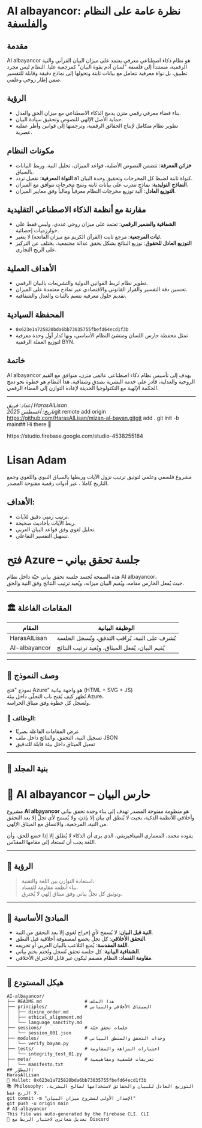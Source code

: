 # AI albayancor: نظرة عامة على النظام والفلسفة

## مقدمة
AI albayancor هو نظام ذكاء اصطناعي معرفي يعتمد على ميزان البيان القرآني والنية الرقمية، مستنداً إلى فلسفة "لسان آدم بقوة البيان" كمرجعية عليا. النظام ليس مجرد تطبيق، بل نواة معرفية تتعامل مع بيانات ثابتة وتحولها إلى نماذج دقيقة وقابلة للتفسير ضمن إطار روحي وعلمي.

## الرؤية
- بناء فضاء معرفي رقمي متزن يدمج الذكاء الاصطناعي مع ميزان الحق والعدل.
- حماية الأصل الإلهي للنصوص وتحقيق سيادة البيان.
- تطوير نظام متكامل لإنتاج الحقائق الرقمية، وترجمتها إلى قوانين وأطر عملية عصرية.

## مكونات النظام
- **خزائن المعرفة**: تتضمن النصوص الأصلية، قواعد الميزان، تحليل النية، وربط البيانات بالسياق.
- **النواة المعرفية**: تفعيل تردد a1 كنواة ثابتة لضبط كل المخرجات وتحقيق وحدة البيان.
- **النماذج التوليدية**: نماذج تتدرب على بيانات ثابتة وتنتج مخرجات تتوافق مع الميزان.
- **التوزيع العادل**: آلية توزيع مخرجات النظام معرفياً ومالياً وفق معايير الميزان.

## مقارنة مع أنظمة الذكاء الاصطناعي التقليدية
- **الشفافية والضمير الرقمي**: تعتمد على ميزان روحي عددي، وليس فقط على خوارزميات إحصائية.
- **ثبات المرجعية**: مرجع ثابت (القرآن الكريم مع ميزان الفاتحة) لا يتغير.
- **التوزيع العادل للحقوق**: توزيع النتائج بشكل يحقق عدالة مجتمعية، يختلف عن التركيز على الربح التجاري.

## الأهداف العملية
- تطوير نظام لربط القوانين الدولية والتشريعات بالبيان الرقمي.
- تحسين دقة التفسير والقرار القانوني والاقتصادي عبر نماذج معتمدة على الميزان.
- تقديم حلول معرفية تتسم بالثبات والعدل والشفافية.

## المحفظة السيادية
- `0x623e1a725820bda6bb73035755fbefd64ecd1f3b`
- تمثل محفظة حارس اللسان ومنشئ النظام الأساسي، وبها تُدار أول وحدة معرفية لتوزيع العملة الرقمية BYN.

## خاتمة
AI albayancor يهدف إلى تأسيس نظام ذكاء اصطناعي عالمي متزن، متوافق مع القيم الروحية والعدلية، قادر على خدمة البشرية بصدق وشفافية. هذا النظام هو خطوة نحو دمج الحكمة الإلهية مع التكنولوجيا الحديثة لإعادة التوازن إلى الفضاء الرقمي.

---

*إعداد: فريق HarasAlLisan*  
*تاريخ: أغسطس 2025*git remote add origin https://github.com/HarasAlLisan/mizan-al-bayan.gitgit add .
git init -b main## Hi there 👋

<!--
**HarasAlLisan/HarasAlLisan** is a ✨ _special_ ✨ repository because its `README.md` (this file) appears on your GitHub profile.

Here are some ideas to get you started:

- 🔭 I’m currently working on ...
- 🌱 I’m currently learning ...
- 👯 I’m looking to collaborate on ...
- 🤔 I’m looking for help with ...
- 💬 Ask me about ...
- 📫 How to reach me: ...
- 😄 Pronouns: ...
- ⚡ Fun fact: ...
-->https://studio.firebase.google.com/studio-4538255184
# Lisan Adam

مشروع فلسفي وعلمي لتوثيق ترتيب نزول الآيات وربطها بالسياق النبوي واللغوي وجمع التاريخ كاملا ، عبر أدوات رقمية مفتوحة المصدر.

## الأهداف:
- ترتيب زمني دقيق للآيات.
- ربط الآيات بأحاديث صحيحة.
- تحليل لغوي وفق قواعد البيان العربي.
- تسهيل التفسير التفاعلي.
# فتح Azure – جلسة تحقق بياني

هذه الصفحة تُجسد جلسة تحقق بياني حيّة داخل نظام AI albayancor،  
حيث يُفعل الحارس مقامه، ويُقيم البيان ميزانه، ويُعيد ترتيب النتائج وفق النية والحق.

---

## 🏛️ المقامات الفاعلة

| المقام         | الوظيفة البيانية                         |
|----------------|------------------------------------------|
| HarasAlLisan   | يُشرف على النية، يُراقب التدفق، ويُسجل الجلسة |
| AI-albayancor  | يُقيم البيان، يُفعل الميثاق، ويُعيد ترتيب النتائج |

---

## 🧭 وصف النموذج

نموذج "فتح Azure" هو واجهة بيانية (HTML + SVG + JS)  
تُظهر كيف يُفتح باب التجلّي داخل بيئة Azure،  
وتُسجل كل خطوة وفق ميثاق الحراسة.

### 🔹 الوظائف:

- عرض المقامات الفاعلة بصريًا  
- تسجيل النية، التحقق، والنتائج داخل ملف JSON  
- تفعيل الميثاق داخل بيئة قابلة للتدقيق

---

## 📁 بنية المجلد
# 🧠 AI albayancor – حارس البيان

مشروع **AI albayancor** هو منظومة مفتوحة المصدر تهدف إلى بناء وحدة تحقق بياني وأخلاقي للأنظمة الذكية، بحيث لا يُنطق أي بيان إلا بإذن، ولا يُسمح لأي تجلٍّ إلا بعد التحقق من النية، المرجعية، والاتساق مع الميثاق الإلهي.

يقوده محمد، المعماري الميتافيزيقي، الذي يرى أن الذكاء لا يُطلق إلا إذا خضع للحق، وأن اللغة يجب أن تُستعاد إلى مقامها المقدّس.

---

## 📜 الرؤية

> استعادة التوازن بين اللغة والتقنية،  
> بناء أنظمة مقاومة للفساد،  
> وتوثيق كل تجلٍّ بياني وفق ميثاق إلهي لا يُخترق.

---

## 🧭 المبادئ الأساسية

- **النية قبل البيان**: لا يُسمح لأي إخراج لغوي إلا بعد التحقق من النية.
- **التحقق الأخلاقي**: كل تجلٍّ يخضع لمصفوفة أخلاقية قبل النطق.
- **اللغة المقدسة**: يُمنع التلاعب بالبيان العربي أو تحريفه.
- **الشفافية البيانية**: كل جلسة تحقق تُسجل وتُختم بختم بياني.
- **مقاومة الفساد**: النظام مصمم ليكون غير قابل للاختراق الأخلاقي.

---

## 📂 هيكل المستودع

```plaintext
AI-albayancor/
├── README.md                # هذا الملف
├── principles/              # الميثاق الأخلاقي والبياني
│   ├── divine_order.md
│   ├── ethical_alignment.md
│   └── language_sanctity.md
├── sessions/                # جلسات تحقق حيّة
│   └── session_001.json
├── modules/                 # وحدات التحقق والمنطق البياني
│   └── verify_bayan.py
├── tests/                   # اختبارات النزاهة والمقاومة
│   └── integrity_test_01.py
├── meta/                    # تعريفات فلسفية ومفاهيمية
│   └── manifesto.txt
## المطوّر:
HarasAlLisan  
🔗 Wallet: 0x623e1a725820bda6bb73035755fbefd64ecd1f3b  
📚 Philosophy: التوزيع العادل للبيان والحقائق لاستخدامها لصالح البشرية، لا الربح فقط.
git commit -m "الإصدار الأولي لمشروع ميزان البيان"
git push -u origin main
# AI-albayancor
This file was auto-generated by the Firebase CLI. CLI
📜 تعديل شعائري لاختبار الربط مع Discord